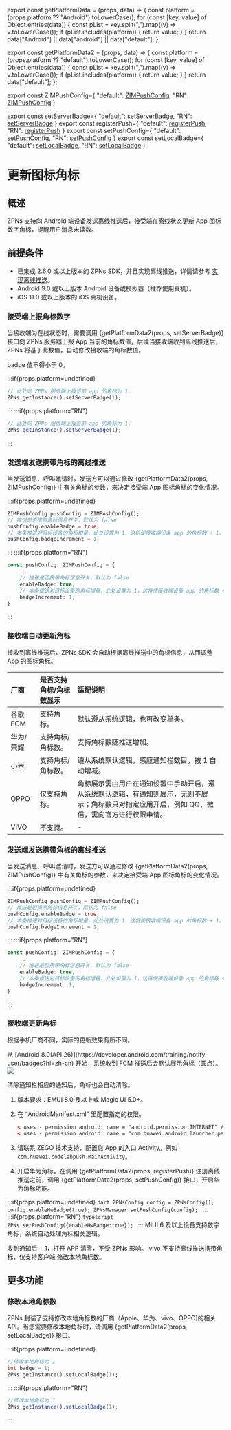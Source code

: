 export const getPlatformData = (props, data) => {
    const platform = (props.platform ?? "Android").toLowerCase();
    for (const [key, value] of Object.entries(data)) {
        const pList = key.split(",").map((v) => v.toLowerCase());
        if (pList.includes(platform)) {
            return value;
        }
    }
    return data["Android"] || data["android"] || data["default"];
};

export const getPlatformData2 = (props, data) => {
    const platform = (props.platform ?? "default").toLowerCase();
    for (const [key, value] of Object.entries(data)) {
        const pList = key.split(",").map((v) => v.toLowerCase());
        if (pList.includes(platform)) {
            return value;
        }
    }
    return data["default"];
};

export const ZIMPushConfig={
    "default": <a href="https://pub.dev/documentation/zego_zim/latest/zego_zim/ZIMPushConfig-class.html" target="_blank">ZIMPushConfig</a>,
    "RN": <a href="https://doc-zh.zego.im/article/api?doc=zim_API~javascript_react-native~interface~ZIMPushConfig" target="_blank">ZIMPushConfig</a>
}

export const setServerBadge={
    "default": <a href="https://pub.dev/documentation/zego_zpns/latest/zego_zpns/ZPNs/setServerBadge.html" target="_blank">setServerBadge</a>,
    "RN": <a href="https://doc-zh.zego.im/article/api?doc=zim_API~javascript_react-native~class~ZPNs#set-server-badge" target="_blank">setServerBadge</a>
}
export const registerPush={
    "default": <a href="https://pub.dev/documentation/zego_zpns/latest/zego_zpns/ZPNs/registerPush.html" target="_blank">registerPush</a>,
    "RN": <a href="https://doc-zh.zego.im/article/api?doc=zim_API~javascript_react-native~class~ZPNs#register-push" target="_blank">registerPush</a>
}
export const setPushConfig={
    "default": <a href="https://pub.dev/documentation/zego_zpns/latest/zego_zpns/ZPNs/setPushConfig.html" target="_blank">setPushConfig</a>,
    "RN": <a href="https://doc-zh.zego.im/article/api?doc=zim_API~javascript_react-native~class~ZPNs#set-push-config" target="_blank">setPushConfig</a>
}
export const setLocalBadge={
    "default": <a href="https://pub.dev/documentation/zego_zpns/latest/zego_zpns/ZPNs/setLocalBadge.html" target="_blank">setLocalBadge</a>,
    "RN": <a href="https://doc-zh.zego.im/article/api?doc=zim_API~javascript_react-native~class~ZPNs#set-local-badge" target="_blank">setLocalBadge</a>
}

# 更新图标角标


## 概述

ZPNs 支持向 Android 端设备发送离线推送后，接受端在离线状态更新 App 图标数字角标，提醒用户消息未读数。

## 前提条件

- 已集成 2.6.0 或以上版本的 ZPNs SDK，并且实现离线推送，详情请参考 [实现离线推送](/zim-rn/offline-push-notifications/implement-offline-push-notification)。
- Android 9.0 或以上版本 Android 设备或模拟器（推荐使用真机）。 
- iOS 11.0 或以上版本的 iOS 真机设备。


<Tabs>
<Tab title="iOS">

### 接受端上报角标数字

当接收端为在线状态时，需要调用 {getPlatformData2(props, setServerBadge)} 接口向 ZPNs 服务器上报 App 当前的角标数值，后续当接收端收到离线推送后，ZPNs 将基于此数值，自动修改接收端的角标数值。

<Note title="说明">
badge 值不得小于 0。
</Note>

:::if{props.platform=undefined}
```dart
// 此处向 ZPNs 服务端上报当前 app 的角标为 1.
ZPNs.getInstance().setServerBadge(1);
```
:::
:::if{props.platform="RN"}
```typescript
// 此处向 ZPNs 服务端上报当前 app 的角标为 1.
ZPNs.getInstance().setServerBadge(1);
```
:::

### 发送端发送携带角标的离线推送

当发送消息、呼叫邀请时，发送方可以通过修改 {getPlatformData2(props, ZIMPushConfig)} 中有关角标的参数，来决定接受端 App 图标角标的变化情况。

:::if{props.platform=undefined}
```dart
ZIMPushConfig pushConfig = ZIMPushConfig();
// 推送是否携带角标信息开关，默认为 false
pushConfig.enableBadge = true;
// 本条推送对目标设备的角标增量，此处设置为 1，这将使接收端设备 app 的角标数 + 1。（仅限支持角标增量的接收端：fcm,华为）
pushConfig.badgeIncrement = 1;
```
:::
:::if{props.platform="RN"}
```typescript
const pushConfig: ZIMPushConfig = {
    ...
    // 推送是否携带角标信息开关，默认为 false
    enableBadge: true,
    // 本条推送对目标设备的角标增量，此处设置为 1，这将使接收端设备 app 的角标数 + 1。（仅限支持角标增量的接收端：fcm,华为,apple）
    badgeIncrement: 1,
}
```
:::

### 接收端自动更新角标

接收到离线推送后，ZPNs SDK 会自动根据离线推送中的角标信息，从而调整 App 的图标角标。

</Tab>
<Tab title="Android">


| 厂商      | 是否支持角标/角标数显示 | 适配说明                                                                                                                                        |
| :-------- | :---------------------- | :---------------------------------------------------------------------------------------------------------------------------------------------- |
| 谷歌 FCM  | 支持角标。              | 默认遵从系统逻辑，也可改变单条。                                                                                                                |
| 华为/荣耀 | 支持角标/角标数。       | 支持角标数随推送增加。                                                                                                                          |
| 小米      | 支持角标/角标数。       | 遵从系统默认逻辑，感应通知栏数目，按 1 自动增减。                                                                                               |
| OPPO      | 仅支持角标。            | 角标展示需由用户在通知设置中手动开启，遵从系统默认逻辑，有通知则展示，无则不展示；角标数只对指定应用开启，例如 QQ、微信，需向官方进行权限申请。 |
| VIVO      | 不支持。                | -                                                                                                                                               |


### 发送端发送携带角标的离线推送

当发送消息、呼叫邀请时，发送方可以通过修改 {getPlatformData2(props, ZIMPushConfig)} 中有关角标的参数，来决定接受端 App 图标角标的变化情况。

:::if{props.platform=undefined}
```dart
ZIMPushConfig pushConfig = ZIMPushConfig();
// 推送是否携带角标信息开关，默认为 false
pushConfig.enableBadge = true;
// 本条推送对目标设备的角标增量，此处设置为 1，这将使接收端设备 app 的角标数 + 1。（仅限支持角标增量的接收端：fcm,华为）
pushConfig.badgeIncrement = 1;
```
:::
:::if{props.platform="RN"}
```typescript
const pushConfig: ZIMPushConfig = {
    ...
    // 推送是否携带角标信息开关，默认为 false
    enableBadge: true,
    // 本条推送对目标设备的角标增量，此处设置为 1，这将使接收端设备 app 的角标数 + 1。（仅限支持角标增量的接收端：fcm,华为,apple）
    badgeIncrement: 1,
}
```
:::


### 接收端更新角标

根据手机厂商不同，实际的更新效果有所不同。

<Accordion title="Google 设备更新角标" defaultOpen="false">
从 [Android 8.0(API 26)](https://developer.android.com/training/notify-user/badges?hl=zh-cn) 开始，系统收到 FCM 推送后会默认展示角标（圆点）。

<Frame width="64" height="auto" caption=""><img src="https://doc-media.zego.im/sdk-doc/Pics/ZIM/icon.png" /></Frame>

清除通知栏相应的通知后，角标也会自动清除。
</Accordion>
<Accordion title="华为设备更新角标" defaultOpen="false">
1. 版本要求：EMUI 8.0  及以上或 Magic UI 5.0+。

2. 在 “AndroidManifest.xml” 里配置指定的权限。

    ```xml
    < uses - permission android: name = "android.permission.INTERNET" / >
    < uses - permission android: name = "com.huawei.android.launcher.permission.CHANGE_BADGE " / >
    ```

3. 请联系 ZEGO 技术支持，配置您 App 的入口 Activity。例如 `com.huawei.codelabpush.MainActivity`。

4. 开启华为角标。在调用 {getPlatformData2(props, registerPush)} 注册离线推送之前，调用 {getPlatformData2(props, setPushConfig)} 接口，开启华为角标功能。

:::if{props.platform=undefined}
    ```dart
    ZPNsConfig config = ZPNsConfig();
    config.enableHwBadge(true);
    ZPNsManager.setPushConfig(config);
    ```
:::
:::if{props.platform="RN"}
    ```typescript
    ZPNs.setPushConfig({enableHwBadge:true});
    ```
:::
</Accordion>
<Accordion title="小米设备更新角标" defaultOpen="false">
MIUI 6 及以上设备支持数字角标，系统自动处理角标相关逻辑。

收到通知后 + 1，打开 APP 清零，不受 ZPNs 影响。
</Accordion>
<Accordion title="vivo 设备更新角标" defaultOpen="false">
vivo 不支持离线推送携带角标，仅支持客户端 <a href="#修改本地角标数">修改本地角标数</a>。
</Accordion>

</Tab>
</Tabs>

## 更多功能

### 修改本地角标数
ZPNs 封装了支持修改本地角标数的厂商（Apple、华为、vivo、OPPO)的相关 API。当您需要修改本地角标时，请调用 {getPlatformData2(props, setLocalBadge)} 接口。

:::if{props.platform=undefined}
```dart
//修改本地角标为 1
int badge = 1;
ZPNs.getInstance().setLocalBadge(1);  
```
:::
:::if{props.platform="RN"}
```typescript
//修改本地角标为 1
ZPNs.getInstance().setLocalBadge(1);  
```
:::

<Content platform="RN"/>